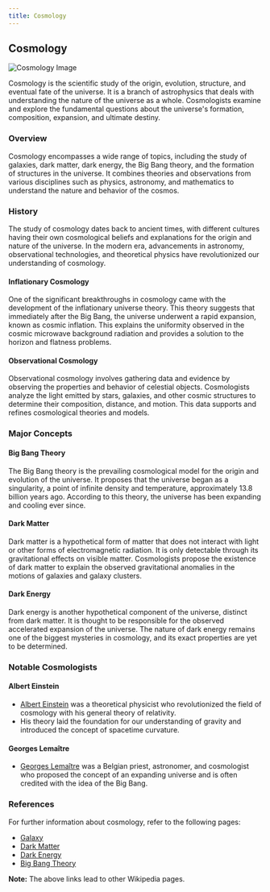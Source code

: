 ```yaml
---
title: Cosmology
---
```

## Cosmology

![Cosmology Image](https://upload.wikimedia.org/wikipedia/commons/thumb/6/6d/Universe_Expansion_CMB.png/300px-Universe_Expansion_CMB.png)

Cosmology is the scientific study of the origin, evolution, structure, and eventual fate of the universe. It is a branch of astrophysics that deals with understanding the nature of the universe as a whole. Cosmologists examine and explore the fundamental questions about the universe's formation, composition, expansion, and ultimate destiny.

### Overview

Cosmology encompasses a wide range of topics, including the study of galaxies, dark matter, dark energy, the Big Bang theory, and the formation of structures in the universe. It combines theories and observations from various disciplines such as physics, astronomy, and mathematics to understand the nature and behavior of the cosmos.

### History

The study of cosmology dates back to ancient times, with different cultures having their own cosmological beliefs and explanations for the origin and nature of the universe. In the modern era, advancements in astronomy, observational technologies, and theoretical physics have revolutionized our understanding of cosmology.

#### Inflationary Cosmology

One of the significant breakthroughs in cosmology came with the development of the inflationary universe theory. This theory suggests that immediately after the Big Bang, the universe underwent a rapid expansion, known as cosmic inflation. This explains the uniformity observed in the cosmic microwave background radiation and provides a solution to the horizon and flatness problems.

#### Observational Cosmology

Observational cosmology involves gathering data and evidence by observing the properties and behavior of celestial objects. Cosmologists analyze the light emitted by stars, galaxies, and other cosmic structures to determine their composition, distance, and motion. This data supports and refines cosmological theories and models.

### Major Concepts

#### Big Bang Theory

The Big Bang theory is the prevailing cosmological model for the origin and evolution of the universe. It proposes that the universe began as a singularity, a point of infinite density and temperature, approximately 13.8 billion years ago. According to this theory, the universe has been expanding and cooling ever since.

#### Dark Matter

Dark matter is a hypothetical form of matter that does not interact with light or other forms of electromagnetic radiation. It is only detectable through its gravitational effects on visible matter. Cosmologists propose the existence of dark matter to explain the observed gravitational anomalies in the motions of galaxies and galaxy clusters.

#### Dark Energy

Dark energy is another hypothetical component of the universe, distinct from dark matter. It is thought to be responsible for the observed accelerated expansion of the universe. The nature of dark energy remains one of the biggest mysteries in cosmology, and its exact properties are yet to be determined.

### Notable Cosmologists

#### Albert Einstein

- [Albert Einstein](Albert_Einstein.md) was a theoretical physicist who revolutionized the field of cosmology with his general theory of relativity.
- His theory laid the foundation for our understanding of gravity and introduced the concept of spacetime curvature.

#### Georges Lemaître

- [Georges Lemaître](Georges_Lemaître.md) was a Belgian priest, astronomer, and cosmologist who proposed the concept of an expanding universe and is often credited with the idea of the Big Bang.

### References

For further information about cosmology, refer to the following pages:

- [Galaxy](Galaxy.md)
- [Dark Matter](Dark_Matter.md)
- [Dark Energy](Dark_Energy.md)
- [Big Bang Theory](Big_Bang_Theory.md)

**Note:** The above links lead to other Wikipedia pages.